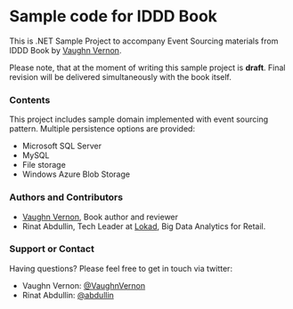 Sample code for IDDD Book
=====================================


This is .NET Sample Project to accompany Event Sourcing materials from IDDD Book by [Vaughn Vernon](http://vaughnvernon.co/).

Please note, that at the moment of writing this sample project is **draft**. Final revision will be delivered simultaneously with the book itself.

### Contents

This project includes sample domain implemented with event sourcing pattern. Multiple persistence options are provided:

* Microsoft SQL Server
* MySQL
* File storage
* Windows Azure Blob Storage

### Authors and Contributors

* [Vaughn Vernon](http://vaughnvernon.co/), Book author and reviewer
* Rinat Abdullin, Tech Leader at [Lokad](http://www.lokad.com/), Big Data Analytics for Retail.

### Support or Contact

Having questions? Please feel free to get in touch via twitter:

* Vaughn Vernon: [@VaughnVernon](https://twitter.com/#!/VaughnVernon)
* Rinat Abdullin: [@abdullin](https://twitter.com/#!/abdullin)